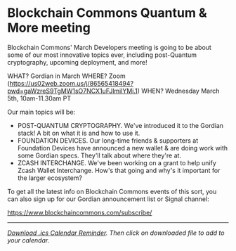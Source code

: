 # Blockchain Commons Quantum & More meeting

Blockchain Commons' March Developers meeting is going to be about some of our most innovative topics ever, including post-Quantum cryptography, upcoming deployment, and more!

WHAT? Gordian in March
WHERE? Zoom (https://us02web.zoom.us/j/86565418494?pwd=gaWzreS9TgMW1sO7NCX1uFJlmilYMi.1) 
WHEN? Wednesday March 5th, 10am-11.30am PT

Our main topics will be:

* POST-QUANTUM CRYPTOGRAPHY. We've introduced it to the Gordian stack! A bit on what it is and how to use it.
* FOUNDATION DEVICES. Our long-time friends & supporters at Foundation Devices have announced a new wallet & are doing work with some Gordian specs. They'll talk about where they're at.
* ZCASH INTERCHANGE. We've been working on a grant to help unify Zcash Wallet Interchange. How's that going and why's it important for the larger ecosystem?

To get all the latest info on Blockchain Commons events of this sort, you can also sign up for our Gordian announcement list or Signal channel:

https://www.blockchaincommons.com/subscribe/

---

*[Download .ics Calendar Reminder](https://developer.blockchaincommons.com/assets/ics/gordian-march-202503.ics). Then click on downloaded file to add to your calendar.*
